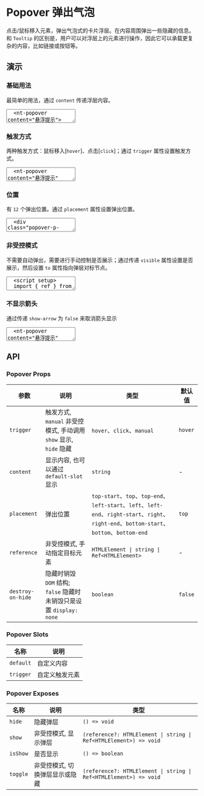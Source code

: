 # Popover 弹出气泡

点击/鼠标移入元素，弹出气泡式的卡片浮层。在内容周围弹出一些隐藏的信息。和 `Tooltip` 的区别是，用户可以对浮层上的元素进行操作，因此它可以承载更复杂的内容，比如链接或按钮等。

## 演示

<script setup>
  import { Popover, Button } from '../../src'
  import { ref } from 'vue'

  const $popover = ref();

  function toggleShow() {
    if ($popover.value != null) {
      if ($popover.value.isShow()) {
        $popover.value.hide();
      } else {
        $popover.value.show('#popoverTo');
      }
    }
  }

  function click1() {
    console.log('click1')
  }
</script>

### 基础用法

最简单的用法，通过 `content` 传递浮层内容。

<ClientOnly>
  <CodePreview>
  <textarea lang="vue-html">
  <nt-popover content="悬浮提示">
    <template #trigger>
      <span>悬浮</span>
    </template>
  </nt-popover>
  </textarea>
  <template #preview>
    <Popover content="悬浮提示">
      <template #trigger>
        <span>悬浮</span>
      </template>
    </Popover>
  </template>
  </CodePreview>
</ClientOnly>

### 触发方式

两种触发方式：鼠标移入[`hover`]、点击[`click`]；通过 `trigger` 属性设置触发方式。

<ClientOnly>
  <CodePreview>
  <textarea lang="vue-html">
  <nt-popover content="悬浮提示" trigger='hover'>
    <template #trigger>
      <nt-button>悬浮</nt-button>
    </template>
  </nt-popover>
  <nt-popover content="点击提示" trigger='click'>
    <template #trigger>
      <nt-button>点击</nt-button>
    </template>
  </nt-popover>
  </textarea>
  <template #preview>
    <Popover content="悬浮提示" trigger='hover'>
      <template #trigger>
        <Button>悬浮</Button>
      </template>
    </Popover>
    <Popover content="点击提示" trigger='click'>
      <template #trigger>
        <Button>点击</Button>
      </template>
    </Popover>
  </template>
  </CodePreview>
</ClientOnly>

### 位置

有 `12` 个弹出位置。通过 `placement` 属性设置弹出位置。

<ClientOnly>
  <CodePreview>
  <textarea lang="vue-html">
  <div class="popover-p-row">
    <nt-popover content="提示内容" placement="top-start">
      <template #trigger>
        <nt-button>top-start</nt-button>
      </template>
    </nt-popover>
    <nt-popover content="提示内容" placement="top">
      <template #trigger>
        <nt-button>top</nt-button>
      </template>
    </nt-popover>
    <nt-popover content="提示内容" placement="top-end">
      <template #trigger>
        <nt-button>top-end</nt-button>
      </template>
    </nt-popover>
  </div>
  <div class="popover-p-row">
    <nt-popover content="提示内容" placement="left-start">
      <template #trigger>
        <nt-button>left-start</nt-button>
      </template>
    </nt-popover>
    <nt-popover content="提示内容" placement="left">
      <template #trigger>
        <nt-button>left</nt-button>
      </template>
    </nt-popover>
    <nt-popover content="提示内容" placement="left-end">
      <template #trigger>
        <nt-button>left-end</nt-button>
      </template>
    </nt-popover>
  </div>
  <div class="popover-p-row">
    <nt-popover content="提示内容" placement="right-start">
      <template #trigger>
        <nt-button>right-start</nt-button>
      </template>
    </nt-popover>
    <nt-popover content="提示内容" placement="right">
      <template #trigger>
        <nt-button>right</nt-button>
      </template>
    </nt-popover>
    <nt-popover content="提示内容" placement="right-end">
      <template #trigger>
        <nt-button>right-end</nt-button>
      </template>
    </nt-popover>
  </div>
  <div class="popover-p-row">
    <nt-popover content="提示内容" placement="bottom-start">
      <template #trigger>
        <nt-button>bottom-start</nt-button>
      </template>
    </nt-popover>
    <nt-popover content="提示内容" placement="bottom">
      <template #trigger>
        <nt-button>bottom</nt-button>
      </template>
    </nt-popover>
    <nt-popover content="提示内容" placement="bottom-end">
      <template #trigger>
        <nt-button>bottom-end</nt-button>
      </template>
    </nt-popover>
  </div>
  </textarea>
  <template #preview>
    <div class="popover-p-row">
      <Popover content="提示内容" placement="top-start">
        <template #trigger>
          <Button>top-start</Button>
        </template>
      </Popover>
      <Popover content="提示内容" placement="top">
        <template #trigger>
          <Button>top</Button>
        </template>
      </Popover>
      <Popover content="提示内容" placement="top-end">
        <template #trigger>
          <Button>top-end</Button>
        </template>
      </Popover>
    </div>
    <div class="popover-p-row">
      <Popover content="提示内容" placement="left-start">
        <template #trigger>
          <Button>left-start</Button>
        </template>
      </Popover>
      <Popover content="提示内容" placement="left">
        <template #trigger>
          <Button>left</Button>
        </template>
      </Popover>
      <Popover content="提示内容" placement="left-end">
        <template #trigger>
          <Button>left-end</Button>
        </template>
      </Popover>
    </div>
    <div class="popover-p-row">
      <Popover content="提示内容" placement="right-start">
        <template #trigger>
          <Button>right-start</Button>
        </template>
      </Popover>
      <Popover content="提示内容" placement="right">
        <template #trigger>
          <Button>right</Button>
        </template>
      </Popover>
      <Popover content="提示内容" placement="right-end">
        <template #trigger>
          <Button>right-end</Button>
        </template>
      </Popover>
    </div>
    <div class="popover-p-row">
      <Popover content="提示内容" placement="bottom-start">
        <template #trigger>
          <Button>bottom-start</Button>
        </template>
      </Popover>
      <Popover content="提示内容" placement="bottom">
        <template #trigger>
          <Button>bottom</Button>
        </template>
      </Popover>
      <Popover content="提示内容" placement="bottom-end">
        <template #trigger>
          <Button>bottom-end</Button>
        </template>
      </Popover>
    </div>
  </template>
  </CodePreview>
</ClientOnly>

### 非受控模式

不需要自动弹出，需要进行手动控制是否展示；通过传递 `visible` 属性设置是否展示，然后设置 `to` 属性指向弹层对标节点。

<ClientOnly>
  <CodePreview>
  <textarea lang="vue-html">
  <script setup>
  import { ref } from 'vue'
  const $popover = ref()
  function toggleShow() {
    $popover.value.toggle();
  }
  </script>
  <template>
    <span id="popoverTo">对标元素</span>
    <nt-button @click='toggleShow' class="ml-10">弹出/隐藏</nt-button>
    <nt-popover reference="#popoverTo" ref="$popover" content="提示内容" trigger="manual"></nt-popover>
  </template>
  </textarea>
  <template #preview>
    <span id="popoverTo">对标元素</span>
    <Button @click='toggleShow' class="ml-10">弹出/隐藏</Button>
    <Popover ref="$popover" content="提示内容" trigger="manual"></Popover>
  </template>
  </CodePreview>
</ClientOnly>

### 不显示箭头

通过传递 `show-arrow` 为 `false` 来取消箭头显示

<ClientOnly>
  <CodePreview>
  <textarea lang="vue-html">
  <nt-popover content="悬浮提示" :show-arrow="false">
    <template #trigger>
      <span>悬浮</span>
    </template>
  </nt-popover>
  </textarea>
  <template #preview>
    <Popover content="悬浮提示" :show-arrow="false">
      <template #trigger>
        <span>悬浮</span>
      </template>
    </Popover>
  </template>
  </CodePreview>
</ClientOnly>

## API

### Popover Props

<!-- prettier-ignore -->
| 参数 | 说明 | 类型 | 默认值 |
| --- | --- | --- | --- |
| `trigger` | 触发方式, `manual` 非受控模式, 手动调用 `show` 显示, `hide` 隐藏 | `hover`、`click`、`manual` | `hover` |
| `content` | 显示内容, 也可以通过 `default-slot` 显示 | `string` | - |
| `placement` | 弹出位置 | `top-start`、`top`、`top-end`、`left-start`、`left`、`left-end`、`right-start`、`right`、`right-end`、`bottom-start`、`bottom`、`bottom-end` | `top` |
| `reference` | 非受控模式, 手动指定目标元素 | `HTMLElement \| string \| Ref<HTMLElement>` | - |
| `destroy-on-hide` | 隐藏时销毁 `DOM` 结构; `false` 隐藏时未销毁只是设置 `display: none` | `boolean` | `false` |

### Popover Slots

<!-- prettier-ignore -->
| 名称 | 说明 |
| --- | --- |
| `default` | 自定义内容 |
| `trigger` | 自定义触发元素 |

### Popover Exposes

<!-- prettier-ignore -->
| 名称 | 说明 | 类型 |
| --- | --- | --- |
| `hide` | 隐藏弹层 | `() => void` |
| `show` | 非受控模式, 显示弹层 | `(reference?: HTMLElement \| string \| Ref<HTMLElement>) => void` |
| `isShow` | 是否显示 | `() => boolean` |
| `toggle` | 非受控模式, 切换弹层显示或隐藏 | `(reference?: HTMLElement \| string \| Ref<HTMLElement>) => void` |

